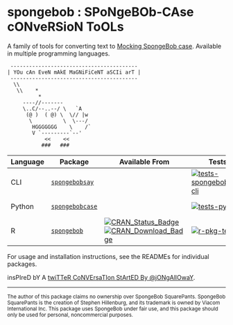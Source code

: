 # spongebob : SPoNgeBOb-CAse cONveRSioN ToOLs

A family of tools for converting text to [Mocking SpongeBob case](https://knowyourmeme.com/memes/mocking-spongebob). Available in multiple programming languages.

```
 -----------------------------------------
| YOu cAn EveN mAkE MaGNiFiCeNT aSCIi arT |
 -----------------------------------------
  \\
   \\    *
          *
     ----//-------
     \..C/--..--/ \   `A
      (@ )  ( @) \  \// |w
       \          \  \---/
        HGGGGGGG    \    /`
        V `---------`--'
            <<    <<
           ###   ###
```

| Language | Package | Available From | Tests | Coverage |
|-|-|-|-|-|
| CLI | [`spongebobsay`](https://github.com/jayqi/spongebob/tree/master/spongebobsay-cli) |  | [![tests-spongebobsay-cli](https://github.com/jayqi/spongebob/workflows/tests-spongebobsay-cli/badge.svg?branch=master)](https://github.com/jayqi/spongebob/actions?query=workflow%3Atests-spongebobsay-cli+branch%3Amaster) | [![codecov](https://codecov.io/gh/jayqi/spongebob/branch/master/graph/badge.svg?flag=spongebobsay-cli)](https://codecov.io/gh/jayqi/spongebob) |
| Python | [`spongebobcase`](https://github.com/jayqi/spongebob/tree/master/py-pkg) |  | [![tests-py-pkg](https://github.com/jayqi/spongebob/workflows/tests-py-pkg/badge.svg?branch=master)](https://github.com/jayqi/spongebob/actions?query=workflow%3Atests-py-pkg+branch%3Amaster) | [![codecov](https://codecov.io/gh/jayqi/spongebob/branch/master/graph/badge.svg?flag=py-pkg)](https://codecov.io/gh/jayqi/spongebob) |
| R | [`spongebob`](https://github.com/jayqi/spongebob/tree/master/r-pkg) | [![CRAN\_Status\_Badge](https://www.r-pkg.org/badges/version-last-release/spongebob)](https://cran.r-project.org/package=spongebob) [![CRAN\_Download\_Badge](https://cranlogs.r-pkg.org/badges/grand-total/spongebob)](https://cran.r-project.org/package=spongebob) | [![r-pkg-tests](https://github.com/jayqi/spongebob/workflows/r-pkg-tests/badge.svg?branch=master)](https://github.com/jayqi/spongebob/actions?query=workflow%3Ar-pkg-tests+branch%3Amaster) | [![codecov](https://codecov.io/gh/jayqi/spongebob/branch/master/graph/badge.svg?flag=r-pkg)](https://codecov.io/gh/jayqi/spongebob) |

For usage and installation instructions, see the READMEs for individual packages.

insPIreD bY A [twiTTeR CoNVErsaTIon StArtED By @jONgAllOwaY](https://twitter.com/jongalloway/status/1075889210714816512).

---

<sup>The author of this package claims no ownership over SpongeBob SquarePants. SpongeBob SquarePants is the creation of Stephen Hillenburg, and its trademark is owned by Viacom International Inc. This package uses SpongeBob under fair use, and this package should only be used for personal, noncommercial purposes.</sup>
